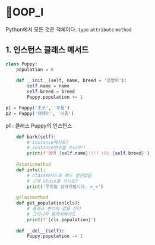 # :thinking:OOP_I

Python에서 모든 것은 객체이다. `type` `attribute` `method`

## 1. 인스턴스 클래스 메서드

``` python
class Puppy:
    population = 0
    
    def __init__(self, name, breed = '멍멍이'):
        self.name = name
        self.breed = breed
        Puppy.population += 1
```

```python
p1 = Puppy('초코', '푸들')
p2 = Puppy('댕댕이', '시츄')
```

p1 : 클래스 Puppy의 인스턴스



```python
    def bark(self):
        # instance메서드?
        # instance변수를 쓰니까!!
        print(f'멍멍 {self.name}!!!! 나는 {self.breed}')
        
    @staticmethod
    def info():
        # class메서드로 해도 상관없음
        # 근데 class를 쓰나요?
        print('우리집 강아지입니다. >_<')
        
    @classmethod
    def get_population(cls):
        # 클래스 변수의 값을 쓴다
        # 그러니까 클래서메서드
        print(f'{cls.population}')
        
    def __del__(self):
        Puppy.population -= 1
```

